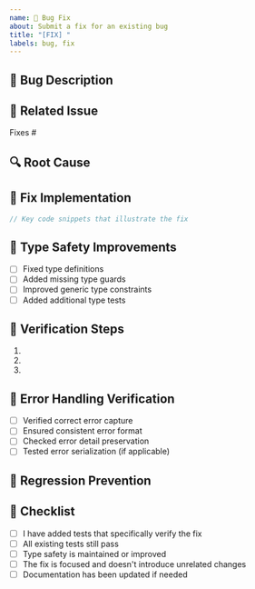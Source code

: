 ```yaml
---
name: 🐛 Bug Fix
about: Submit a fix for an existing bug
title: "[FIX] "
labels: bug, fix
---
```


## 🐛 Bug Description

<!-- Describe the bug you've fixed -->

## 🔗 Related Issue

<!-- Link to the bug report issue -->
Fixes #

## 🔍 Root Cause

<!-- What was causing the bug? -->

## 🧰 Fix Implementation

<!-- Describe your approach to fixing the bug -->

```typescript
// Key code snippets that illustrate the fix
```

## 📝 Type Safety Improvements

<!-- Describe any type safety improvements made -->

- [ ] Fixed type definitions
- [ ] Added missing type guards
- [ ] Improved generic type constraints
- [ ] Added additional type tests

## 🧪 Verification Steps

<!-- How can reviewers verify that your fix works? -->

1. 
2. 
3. 

## 🔄 Error Handling Verification

<!-- Describe how you've verified proper error handling -->

- [ ] Verified correct error capture
- [ ] Ensured consistent error format
- [ ] Checked error detail preservation
- [ ] Tested error serialization (if applicable)

## 🧠 Regression Prevention

<!-- How does this fix prevent similar bugs in the future? -->

## 📝 Checklist

- [ ] I have added tests that specifically verify the fix
- [ ] All existing tests still pass
- [ ] Type safety is maintained or improved
- [ ] The fix is focused and doesn't introduce unrelated changes
- [ ] Documentation has been updated if needed 